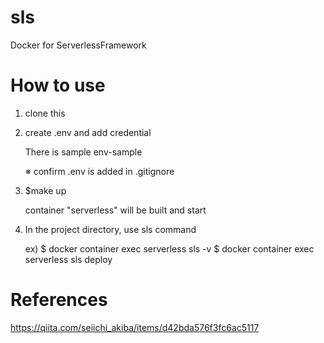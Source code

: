 # sls
Docker for ServerlessFramework

# How to use
1. clone this

2. create .env and add credential
      
    There is sample env-sample

    ※ confirm .env is added in .gitignore

3. $make up

    container "serverless" will be built and start

4. In the project directory, use sls command

    ex)
    $ docker container exec serverless sls -v
    $ docker container exec serverless sls deploy


# References
https://qiita.com/seiichi_akiba/items/d42bda576f3fc6ac5117